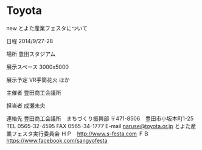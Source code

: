 Toyota
======

new
とよた産業フェスタについて

日程
2014/9/27-28

場所
豊田スタジアム

展示スペース
3000x5000

展示予定
VR手筒花火
ほか

主催者
豊田商工会議所

担当者
成瀬未央

連絡先
豊田商工会議所　まちづくり振興部
〒471-8506　豊田市小坂本町1-25
TEL 0565-32-4595  FAX 0565-34-1777
E-mail naruse@toyota.or.jp
とよた産業フェスタ実行委員会
ＨＰ　http://www.s-festa.com
ＦＢ　https://www.facebook.com/sangyofesta
